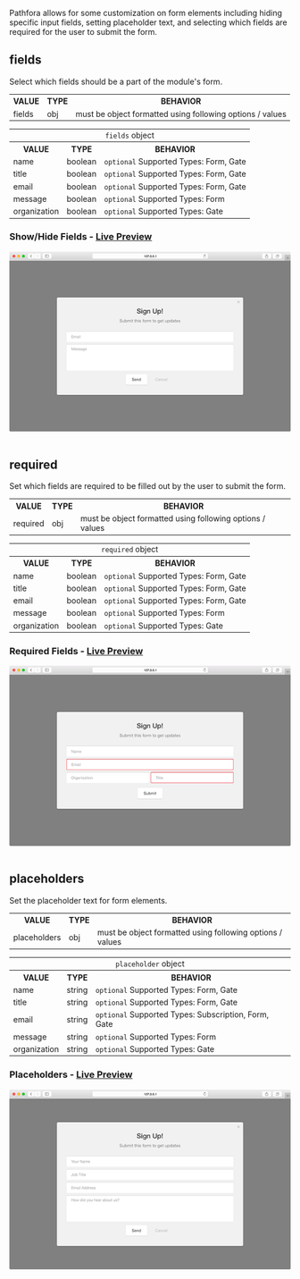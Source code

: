 Pathfora allows for some customization on form elements including hiding specific input fields, setting placeholder text, and selecting which fields are required for the user to submit the form.

## fields

Select which fields should be a part of the module's form.

<table>
	<tr>
		<th>VALUE</th>
		<th>TYPE</th>
		<th>BEHAVIOR</th>
	</tr>
	<tr>
		<td>fields</td>
		<td>obj</td>
		<td>must be object formatted using following options / values</td>
	</tr>
</table>

<table>
	<tr>
		<td colspan="3" align="center"><code>fields</code> object</td>
	</tr>
	<tr>
		<th>VALUE</th>
		<th>TYPE</th>
		<th>BEHAVIOR</th>
	</tr>
	<tr>
		<td> name </td>
		<td>boolean</td>
		<td><code>optional</code> Supported Types: Form, Gate</td>
	</tr>
	<tr>
		<td> title </td>
		<td>boolean</td>
		<td><code>optional</code> Supported Types: Form, Gate</td>
	</tr>
	<tr>
		<td> email </td>
		<td>boolean</td>
		<td><code>optional</code> Supported Types: Form, Gate</td>
	</tr>
	<tr>
		<td> message </td>
		<td>boolean</td>
		<td><code>optional</code> Supported Types: Form</td>
	</tr>
	<tr>
		<td> organization </td>
		<td>boolean</td>
		<td><code>optional</code> Supported Types: Gate</td>
	</tr>
</table>

### Show/Hide Fields - [Live Preview](../../examples/preview/customization/form/fields.html)

![Form Placeholders](../examples/img/customization/form/fields.png)

<pre data-src="../../examples/src/customization/form/fields.js"></pre>

## required

Set which fields are required to be filled out by the user to submit the form.

<table>
	<tr>
		<th>VALUE</th>
		<th>TYPE</th>
		<th>BEHAVIOR</th>
	</tr>
	<tr>
		<td>required</td>
		<td>obj</td>
		<td>must be object formatted using following options / values</td>
	</tr>
</table>

<table>
	<tr>
		<td colspan="3" align="center"><code>required</code> object</td>
	</tr>
	<tr>
		<th>VALUE</th>
		<th>TYPE</th>
		<th>BEHAVIOR</th>
	</tr>
	<tr>
		<td> name </td>
		<td>boolean</td>
		<td><code>optional</code> Supported Types: Form, Gate</td>
	</tr>
	<tr>
		<td> title </td>
		<td>boolean</td>
		<td><code>optional</code> Supported Types: Form, Gate</td>
	</tr>
	<tr>
		<td> email </td>
		<td>boolean</td>
		<td><code>optional</code> Supported Types: Form, Gate</td>
	</tr>
	<tr>
		<td> message </td>
		<td>boolean</td>
		<td><code>optional</code> Supported Types: Form</td>
	</tr>
	<tr>
		<td> organization </td>
		<td>boolean</td>
		<td><code>optional</code> Supported Types: Gate</td>
	</tr>
</table>


### Required Fields - [Live Preview](../../examples/preview/customization/form/required.html)

![Form Placeholders](../examples/img/customization/form/required.png)

<pre data-src="../../examples/src/customization/form/required.js"></pre>


## placeholders

Set the placeholder text for form elements.

<table>
	<tr>
		<th>VALUE</th>
		<th>TYPE</th>
		<th>BEHAVIOR</th>
	</tr>
	<tr>
		<td>placeholders</td>
		<td>obj</td>
		<td>must be object formatted using following options / values</td>
	</tr>
</table>

<table>
	<tr>
		<td colspan="3" align="center"><code>placeholder</code> object</td>
	</tr>
	<tr>
		<th>VALUE</th>
		<th>TYPE</th>
		<th>BEHAVIOR</th>
	</tr>
	<tr>
		<td> name </td>
		<td>string</td>
		<td><code>optional</code> Supported Types: Form, Gate</td>
	</tr>
	<tr>
		<td> title </td>
		<td>string</td>
		<td><code>optional</code> Supported Types: Form, Gate</td>
	</tr>
	<tr>
		<td> email </td>
		<td>string</td>
		<td><code>optional</code> Supported Types: Subscription, Form, Gate</td>
	</tr>
	<tr>
		<td> message </td>
		<td>string</td>
		<td><code>optional</code> Supported Types: Form</td>
	</tr>
	<tr>
		<td> organization </td>
		<td>string</td>
		<td><code>optional</code> Supported Types: Gate</td>
	</tr>
</table>

### Placeholders - [Live Preview](../../examples/preview/customization/form/placeholders.html)

![Form Placeholders](../examples/img/customization/form/placeholders.png)

<pre data-src="../../examples/src/customization/form/placeholders.js"></pre>

